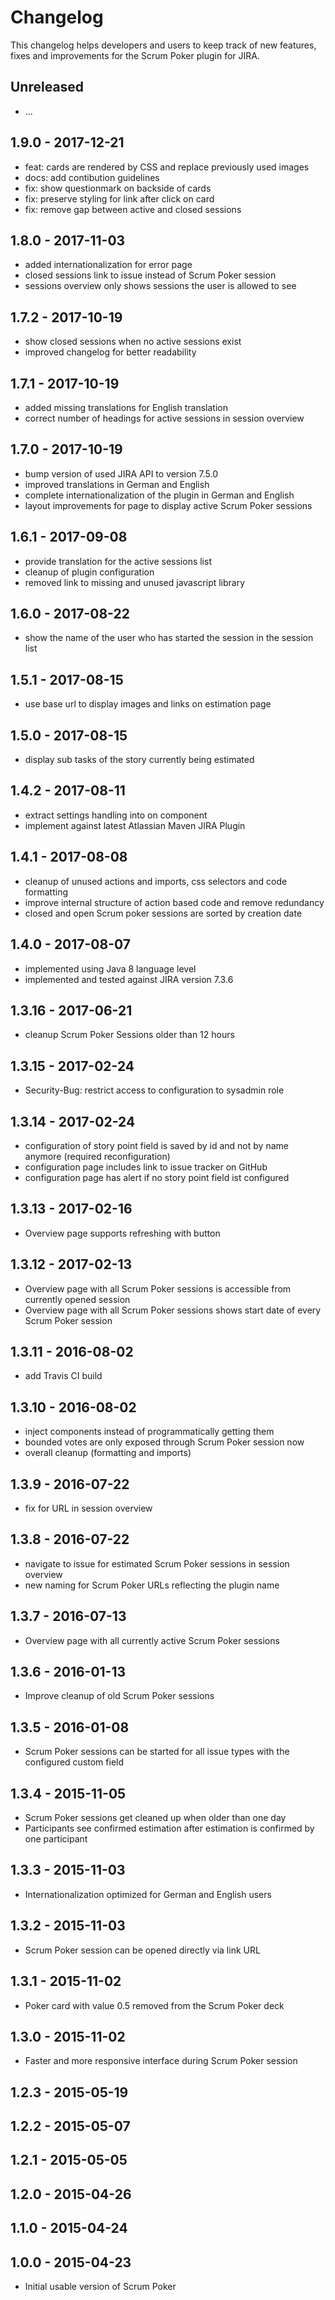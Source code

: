 # Changelog

This changelog helps developers and users to keep track of new features, fixes and improvements for the Scrum Poker plugin for JIRA.

## Unreleased

* ...

## 1.9.0 - 2017-12-21

* feat: cards are rendered by CSS and replace previously used images
* docs: add contibution guidelines
* fix: show questionmark on backside of cards
* fix: preserve styling for link after click on card
* fix: remove gap between active and closed sessions 

## 1.8.0 - 2017-11-03

* added internationalization for error page
* closed sessions link to issue instead of Scrum Poker session
* sessions overview only shows sessions the user is allowed to see

## 1.7.2 - 2017-10-19

* show closed sessions when no active sessions exist
* improved changelog for better readability

## 1.7.1 - 2017-10-19

* added missing translations for English translation
* correct number of headings for active sessions in session overview

## 1.7.0 - 2017-10-19

* bump version of used JIRA API to version 7.5.0
* improved translations in German and English
* complete internationalization of the plugin in German and English
* layout improvements for page to display active Scrum Poker sessions

## 1.6.1 - 2017-09-08

* provide translation for the active sessions list
* cleanup of plugin configuration
* removed link to missing and unused javascript library

## 1.6.0 - 2017-08-22

* show the name of the user who has started the session in the session list

## 1.5.1 - 2017-08-15

* use base url to display images and links on estimation page

## 1.5.0 - 2017-08-15

* display sub tasks of the story currently being estimated

## 1.4.2 - 2017-08-11

* extract settings handling into on component
* implement against latest Atlassian Maven JIRA Plugin

## 1.4.1 - 2017-08-08

* cleanup of unused actions and imports, css selectors and code formatting
* improve internal structure of action based code and remove redundancy
* closed and open Scrum poker sessions are sorted by creation date

## 1.4.0 - 2017-08-07

* implemented using Java 8 language level
* implemented and tested against JIRA version 7.3.6

## 1.3.16 - 2017-06-21

* cleanup Scrum Poker Sessions older than 12 hours

## 1.3.15 - 2017-02-24

* Security-Bug: restrict access to configuration to sysadmin role

## 1.3.14 - 2017-02-24

* configuration of story point field is saved by id and not by name anymore (required reconfiguration)
* configuration page includes link to issue tracker on GitHub
* configuration page has alert if no story point field ist configured

## 1.3.13 - 2017-02-16

* Overview page supports refreshing with button

## 1.3.12 - 2017-02-13

* Overview page with all Scrum Poker sessions is accessible from currently opened session
* Overview page with all Scrum Poker sessions shows start date of every Scrum Poker session

## 1.3.11 - 2016-08-02

* add Travis CI build

## 1.3.10 - 2016-08-02

* inject components instead of programmatically getting them
* bounded votes are only exposed through Scrum Poker session now
* overall cleanup (formatting and imports)

## 1.3.9 - 2016-07-22

* fix for URL in session overview

## 1.3.8 - 2016-07-22

* navigate to issue for estimated Scrum Poker sessions in session overview
* new naming for Scrum Poker URLs reflecting the plugin name

## 1.3.7 - 2016-07-13

* Overview page with all currently active Scrum Poker sessions

## 1.3.6 - 2016-01-13

* Improve cleanup of old Scrum Poker sessions

## 1.3.5 - 2016-01-08

* Scrum Poker sessions can be started for all issue types with the configured custom field

## 1.3.4 - 2015-11-05

* Scrum Poker sessions get cleaned up when older than one day
* Participants see confirmed estimation after estimation is confirmed by one participant

## 1.3.3 - 2015-11-03

* Internationalization optimized for German and English users

## 1.3.2 - 2015-11-03

* Scrum Poker session can be opened directly via link URL

## 1.3.1 - 2015-11-02

* Poker card with value 0.5 removed from the Scrum Poker deck

## 1.3.0 - 2015-11-02

* Faster and more responsive interface during Scrum Poker session

## 1.2.3 - 2015-05-19

## 1.2.2 - 2015-05-07

## 1.2.1 - 2015-05-05

## 1.2.0 - 2015-04-26

## 1.1.0 - 2015-04-24

## 1.0.0 - 2015-04-23

* Initial usable version of Scrum Poker
